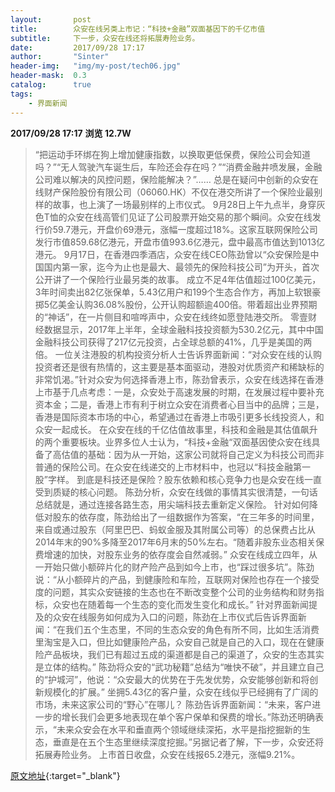 ```yaml
---
layout:       post
title:        众安在线另类上市记：“科技+金融”双面基因下的千亿市值
subtitle:     下一步，众安在线还将拓展寿险业务。
date:         2017/09/28 17:17
author:       "Sinter"
header-img:   "img/my-post/tech06.jpg"
header-mask:  0.3
catalog:      true
tags:
    - 界面新闻
---
```


**2017/09/28 17:17**  **浏览 12.7W**

> “把运动手环绑在狗上增加健康指数，以换取更低保费，保险公司会知道吗？”“无人驾驶汽车诞生后，车险还会存在吗？”“消费金融井喷发展，金融公司难以解决的风控问题，保险能解决？”……
总是在疑问中创新的众安在线财产保险股份有限公司（06060.HK）不仅在港交所讲了一个保险业最别样的故事，也上演了一场最别样的上市仪式。
9月28日上午九点半，身穿灰色T恤的众安在线高管们见证了公司股票开始交易的那个瞬间。众安在线发行价59.7港元，开盘价69港元，涨幅一度超过18%。这家互联网保险公司发行市值859.68亿港元，开盘市值993.6亿港元，盘中最高市值达到1013亿港元。
9月17日，在香港四季酒店，众安在线CEO陈劲曾以“众安保险是中国国内第一家，迄今为止也是最大、最领先的保险科技公司”为开头，首次公开讲了一个保险行业最另类的故事。
成立不足4年估值超过100亿美元，3年时间卖出82亿张保单，5.43亿用户和199个生态合作方，再加上软银豪掷5亿美金认购36.08%股份，公开认购超额逾400倍。带着超出业界预期的“神话”，在一片侧目和喧哗声中，众安在线终如愿登陆港交所。
零壹财经数据显示，2017年上半年，全球金融科技投资额为530.2亿元，其中中国金融科技公司获得了217亿元投资，占全球总额的41%，几乎是美国的两倍。
一位关注港股的机构投资分析人士告诉界面新闻：“对众安在线的认购投资者还是很有热情的，这主要是基本面驱动，港股对优质资产和稀缺标的非常饥渴。”针对众安为何选择香港上市，陈劲曾表示，众安在线选择在香港上市基于几点考虑：一是，众安处于高速发展的时期，在发展过程中要补充资本金；二是，香港上市有利于树立众安在消费者心目当中的品牌；三是，香港是国际资本市场的中心，希望通过在香港上市吸引更多长线投资人，和众安一起成长。
在众安在线的千亿估值故事里，科技和金融是其估值飙升的两个重要板块。业界多位人士认为，“科技+金融“双面基因使众安在线具备了高估值的基础：因为从一开始，这家公司就将自己定义为科技公司而非普通的保险公司。在众安在线递交的上市材料中，也冠以“科技金融第一股”字样。
到底是科技还是保险？股东依赖和核心竞争力也是众安在线一直受到质疑的核心问题。
陈劲分析，众安在线做的事情其实很清楚，一句话总结就是，通过连接各路生态，用尖端科技去重新定义保险。
针对如何降低对股东的依存度，陈劲给出了一组数据作为答案，“在三年多的时间里，来自或通过股东（阿里巴巴、蚂蚁金服及其附属公司等）的总保费占比从2014年末的90%多降至2017年6月末的50%左右。“随着非股东业态相关保费增速的加快，对股东业务的依存度会自然减弱。”
众安在线成立四年，从一开始只做小额碎片化的财产险产品到如今上市，也“踩过很多坑”。陈劲说：“从小额碎片的产品，到健康险和车险，互联网对保险也存在一个接受度的问题，其实众安链接的生态也在不断改变整个公司的业务结构和财务指标，众安也在随着每一个生态的变化而发生变化和成长。”
针对界面新闻提及的众安在线服务如何成为入口的问题，陈劲在上市仪式后告诉界面新闻：“在我们五个生态里，不同的生态众安的角色有所不同，比如生活消费里淘宝是入口，但比如健康险产品，众安自己就是自己的入口，现在在健康险产品板块，我们已有超过五成的渠道都是自己的渠道了，众安的生态其实是立体的结构。”
陈劲将众安的“武功秘籍”总结为“唯快不破”，并且建立自己的“护城河”，他说：“众安最大的优势在于先发优势，众安能够创新和将创新规模化的扩展。”
坐拥5.43亿的客户量，众安在线似乎已经拥有了广阔的市场，未来这家公司的“野心”在哪儿？
陈劲告诉界面新闻：“未来，客户进一步的增长我们会更多地表现在单个客户保单和保费的增长。”陈劲还明确表示，“未来众安会在水平和垂直两个领域继续深拓，水平是指挖掘新的生态，垂直是在五个生态里继续深度挖掘。”另据记者了解，下一步，众安还将拓展寿险业务。
上市首日收盘，众安在线报65.2港元，涨幅9.21%。


[原文地址](http://www.jiemian.com/article/1657008.html){:target="_blank"}


